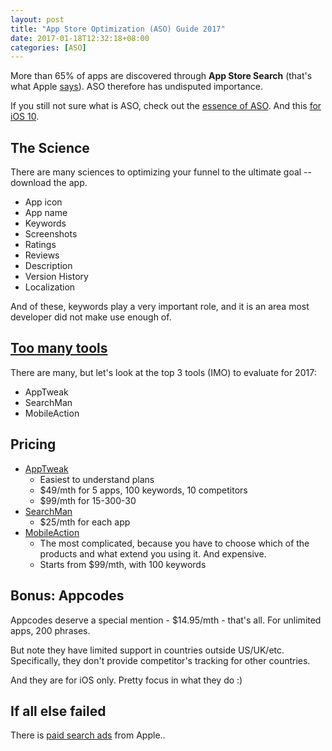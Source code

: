 ```yaml
---
layout: post
title: "App Store Optimization (ASO) Guide 2017"
date: 2017-01-18T12:32:18+08:00
categories: [ASO]
---
```


More than 65% of apps are discovered through **App Store Search** (that's what Apple [says](https://developer.apple.com/app-store/search/)). ASO therefore has undisputed importance.

If you still not sure what is ASO, check out the [essence of ASO](http://www.slideshare.net/kolinko/appcodes-app-store-marketing-toolbox-11535165). And this [for iOS 10](http://www.slideshare.net/kolinko/appcodes-app-store-marketing-toolbox-11535165).

## The Science

There are many sciences to optimizing your funnel to the ultimate goal -- download the app.

- App icon
- App name
- Keywords
- Screenshots
- Ratings
- Reviews
- Description
- Version History
- Localization

And of these, keywords play a very important role, and it is an area most developer did not make use enough of.

## [Too many tools](http://www.businessofapps.com/top-app-store-optimization-tools-aso-2016/)

There are many, but let's look at the top 3 tools (IMO) to evaluate for 2017:

- AppTweak
- SearchMan
- MobileAction

## Pricing

- [AppTweak](https://www.apptweak.com/pricing) 
  - Easiest to understand plans
  - $49/mth for 5 apps, 100 keywords, 10 competitors
  - $99/mth for 15-300-30
- [SearchMan](https://searchman.com/products/)
  - $25/mth for each app
- [MobileAction](https://www.mobileaction.co/pricing)
  - The most complicated, because you have to choose which of the products and what extend you using it. And expensive.
  - Starts from $99/mth, with 100 keywords

## Bonus: Appcodes

Appcodes deserve a special mention - $14.95/mth - that's all. For unlimited apps, 200 phrases. 

But note they have limited support in countries outside US/UK/etc. Specifically, they don't provide competitor's tracking for other countries. 

And they are for iOS only. Pretty focus in what they do :)


## If all else failed

There is [paid search ads](https://developer.apple.com/app-store/search-ads/) from Apple..
